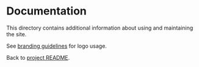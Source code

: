 # Documentation

This directory contains additional information about using and maintaining the site.

See [branding guidelines](branding.md) for logo usage.

Back to [project README](../README.md).
